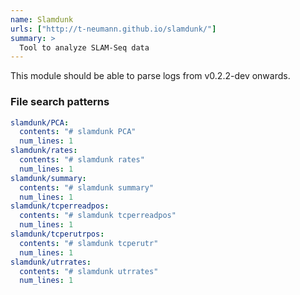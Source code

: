 ```yaml
---
name: Slamdunk
urls: ["http://t-neumann.github.io/slamdunk/"]
summary: >
  Tool to analyze SLAM-Seq data
---
```


This module should be able to parse logs from v0.2.2-dev onwards.

### File search patterns

```yaml
slamdunk/PCA:
  contents: "# slamdunk PCA"
  num_lines: 1
slamdunk/rates:
  contents: "# slamdunk rates"
  num_lines: 1
slamdunk/summary:
  contents: "# slamdunk summary"
  num_lines: 1
slamdunk/tcperreadpos:
  contents: "# slamdunk tcperreadpos"
  num_lines: 1
slamdunk/tcperutrpos:
  contents: "# slamdunk tcperutr"
  num_lines: 1
slamdunk/utrrates:
  contents: "# slamdunk utrrates"
  num_lines: 1
```
